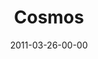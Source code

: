 ---
layout: message
category: message
series: "The Story"
title: "Cosmos"
date: 2011-03-26-00-00
message_id: 664
audio-description: "We'll be starting at the beginning of the story-before the world began-and talking about what it means that God is eternal and holy."
audio: "http://s3.amazonaws.com/crossroadsaudiomessages/thestory01.mp3"
audio-title: "Cosmos"
audio-duration: "47:44"
program-description: "The Story&#58; Cosmos Program"
program: "http://www.crossroads.net/players/media/hq/03_26-27_11Program.pdf"
program-title: "Cosmos (Program)"
video-description: "We'll be starting at the beginning of the story-before the world began-and talking about what it means that God is eternal and holy."
video-title: "Cosmos"
video: "https://s3.amazonaws.com/crossroadsvideomessages/thestory01.mp4"
video-poster: "https://www.crossroads.net/uploadedfiles/thestory01_still.jpg"
---
